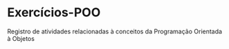 # Exercícios-POO
Registro de atividades relacionadas à conceitos da Programação Orientada à Objetos
